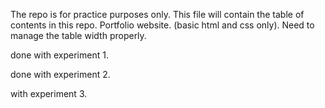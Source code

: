 The repo is for practice purposes only.
This file will contain the table of contents in this repo.
Portfolio website. (basic html and css only).
Need to manage the table width properly.

done with experiment 1.

done with experiment 2.

with experiment 3.